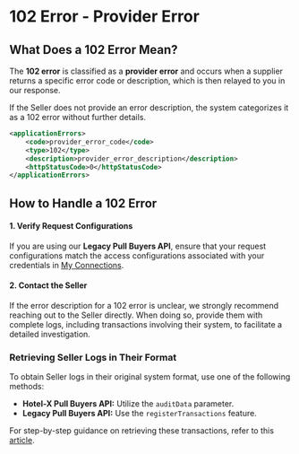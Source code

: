 ﻿---
sidebar_position: 3
---

# 102 Error - Provider Error

## What Does a 102 Error Mean?
The **102 error** is classified as a **provider error** and occurs when a supplier returns a specific error code or description, which is then relayed to you in our response.

If the Seller does not provide an error description, the system categorizes it as a 102 error without further details.

```xml
<applicationErrors>
    <code>provider_error_code</code>
    <type>102</type>
    <description>provider_error_description</description>
    <httpStatusCode>0</httpStatusCode>
</applicationErrors>
```

## How to Handle a 102 Error

#### 1. Verify Request Configurations
If you are using our **Legacy Pull Buyers API**, ensure that your request configurations match the access configurations associated with your credentials in [My Connections](/kb/app-features/connections/my-connections/managing-connections/connections-details).

#### 2. Contact the Seller
If the error description for a 102 error is unclear, we strongly recommend reaching out to the Seller directly. When doing so, provide them with complete logs, including transactions involving their system, to facilitate a detailed investigation.

### Retrieving Seller Logs in Their Format
To obtain Seller logs in their original system format, use one of the following methods:

- **Hotel-X Pull Buyers API:** Utilize the `auditData` parameter.
- **Legacy Pull Buyers API:** Use the `registerTransactions` feature.

For step-by-step guidance on retrieving these transactions, refer to this [article](/kb/app-features/monitoring-tools/logging/audit-supplier-transactions).
